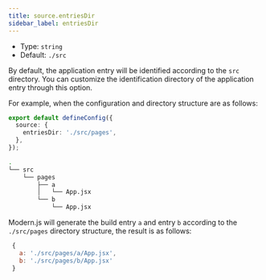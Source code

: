 ```yaml
---
title: source.entriesDir
sidebar_label: entriesDir
---
```


- Type: `string`
- Default: `./src`

By default, the application entry will be identified according to the `src` directory. You can customize the identification directory of the application entry through this option.

For example, when the configuration and directory structure are as follows:

```ts title="modern.config.ts"
export default defineConfig({
  source: {
    entriesDir: './src/pages',
  },
});
```

```bash title="Project directory structure"
.
└── src
    └── pages
        ├── a
        │   └── App.jsx
        └── b
            └── App.jsx
```

Modern.js will generate the build entry `a` and entry `b` according to the `./src/pages` directory structure, the result is as follows:

```js
 {
   a: './src/pages/a/App.jsx',
   b: './src/pages/b/App.jsx'
 }
```
